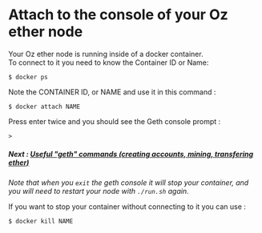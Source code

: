 # Attach to the console of your Oz ether node

Your Oz ether node is running inside of a docker container.   
To connect to it you need to know the Container ID or Name:

`$ docker ps`

Note the CONTAINER ID, or NAME and use it in this command :

`$ docker attach NAME`

Press enter twice and you should see the Geth console prompt :

`>`

##### Next : [Useful "geth" commands (creating accounts, mining, transfering ether)](doc/geth-commands.md)

*Note that when you `exit` the geth console it will stop your container, and you will need to restart your node with `./run.sh` again.*

If you want to stop your container without connecting to it you can use :

`$ docker kill NAME`